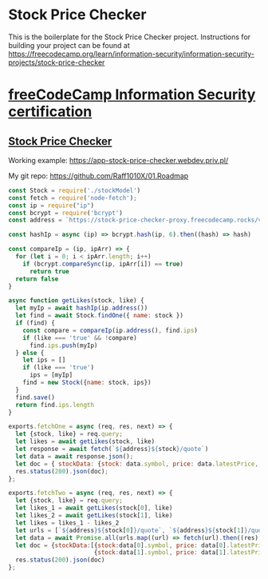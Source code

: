 # Stock Price Checker

This is the boilerplate for the Stock Price Checker project. Instructions for building your project can be found at https://freecodecamp.org/learn/information-security/information-security-projects/stock-price-checker

# [freeCodeCamp Information Security certification](https://www.freecodecamp.org/learn/information-security/)

## [Stock Price Checker](https://freecodecamp.org/learn/information-security/information-security-projects/stock-price-checker)

Working example: https://app-stock-price-checker.webdev.priv.pl/

My git repo: https://github.com/Raff1010X/01.Roadmap

```javascript
const Stock = require('./stockModel')
const fetch = require('node-fetch');
const ip = require("ip")
const bcrypt = require('bcrypt')
const address = `https://stock-price-checker-proxy.freecodecamp.rocks/v1/stock/`

const hashIp = async (ip) => bcrypt.hash(ip, 6).then((hash) => hash)

const compareIp = (ip, ipArr) => {
  for (let i = 0; i < ipArr.length; i++)
    if (bcrypt.compareSync(ip, ipArr[i]) == true)
      return true
  return false
}

async function getLikes(stock, like) {
  let myIp = await hashIp(ip.address())
  let find = await Stock.findOne({ name: stock })
  if (find) {
    const compare = compareIp(ip.address(), find.ips)
    if (like === 'true' && !compare) 
      find.ips.push(myIp)
  } else {
    let ips = []
    if (like === 'true') 
      ips = [myIp]
    find = new Stock({name: stock, ips})
  }
  find.save()
  return find.ips.length
}

exports.fetchOne = async (req, res, next) => {
  let {stock, like} = req.query;
  let likes = await getLikes(stock, like)
  let response = await fetch(`${address}${stock}/quote`)
  let data = await response.json();
  let doc = { stockData: {stock: data.symbol, price: data.latestPrice, likes} };
  res.status(200).json(doc);
};

exports.fetchTwo = async (req, res, next) => {
  let {stock, like} = req.query;
  let likes_1 = await getLikes(stock[0], like)
  let likes_2 = await getLikes(stock[1], like)
  let likes = likes_1 - likes_2
  let urls = [`${address}${stock[0]}/quote`, `${address}${stock[1]}/quote`]
  let data = await Promise.all(urls.map((url) => fetch(url).then((res) => res.json())))
  let doc = {stockData:[{stock:data[0].symbol, price: data[0].latestPrice, rel_likes: likes},
                        {stock:data[1].symbol, price: data[1].latestPrice, rel_likes: -likes}]}
  res.status(200).json(doc)
};
```